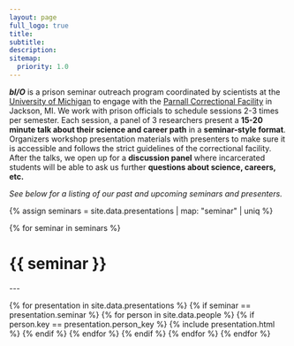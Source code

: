 ```yaml
---
layout: page
full_logo: true
title:
subtitle:
description:
sitemap:
  priority: 1.0
---
```


***bI/O*** is a prison seminar outreach program coordinated by scientists at the [University of Michigan](https://umich.edu) to engage with the [Parnall Correctional Facility](https://www.michigan.gov/corrections/prisons/parnall-correctional-facility) in Jackson, MI.
We work with prison officials to schedule sessions 2-3 times per semester.
Each session, a panel of 3 researchers present a **15-20 minute talk about their science and career path** in a **seminar-style format**.
Organizers workshop presentation materials with presenters to make sure it is accessible and follows the strict guidelines of the correctional facility.
After the talks, we open up for a **discussion panel** where incarcerated students will be able to ask us further **questions about science, careers, etc.**

*See below for a listing of our past and upcoming seminars and presenters.*

{% assign seminars = site.data.presentations | map: "seminar" | uniq %}

{% for seminar in seminars %}
  <h1> {{ seminar }} </h1>
  ---

  {% for presentation in site.data.presentations %}
    {% if seminar == presentation.seminar %}
      {% for person in site.data.people %}
        {% if person.key == presentation.person_key %}
{% include presentation.html %}
        {% endif %}
      {% endfor %}
    {% endif %}
  {% endfor %}
{% endfor %}
